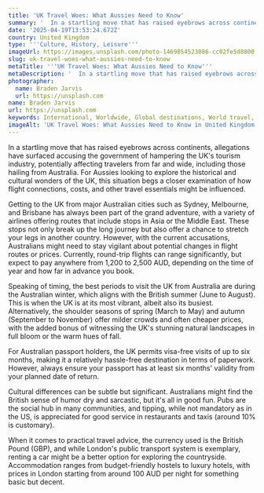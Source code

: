 ```yaml
---
title: 'UK Travel Woes: What Aussies Need to Know'
summary: '  In a startling move that has raised eyebrows across continents, allegations have surfaced accusing the government of hampering the UK''s tourism indust...'
date: '2025-04-19T13:53:24.672Z'
country: United Kingdom
type: '''Culture, History, Leisure'''
imageUrl: https://images.unsplash.com/photo-1469854523086-cc02fe5d8800
slug: uk-travel-woes-what-aussies-need-to-know
metaTitle: '''UK Travel Woes: What Aussies Need to Know'''
metaDescription: '  In a startling move that has raised eyebrows across continents, allegations have surfaced accusing the government of hampering the UK''s tourism indust...'
photographer:
  name: Braden Jarvis
  url: https://unsplash.com
name: Braden Jarvis
url: https://unsplash.com
keywords: International, Worldwide, Global destinations, World travel, Destinations, Places to visit, Travel guide, Vacation spots, Best places, Hidden gems, Travel tips, Must visit, Budget travel, Luxury travel, Adventure travel
imageAlt: 'UK Travel Woes: What Aussies Need to Know in United Kingdom - ''Culture, History, Leisure'' Guide | Photo by Braden Jarvis'
---
```


In a startling move that has raised eyebrows across continents, allegations have surfaced accusing the government of hampering the UK's tourism industry, potentially affecting travelers from far and wide, including those hailing from Australia. For Aussies looking to explore the historical and cultural wonders of the UK, this situation begs a closer examination of how flight connections, costs, and other travel essentials might be influenced.

Getting to the UK from major Australian cities such as Sydney, Melbourne, and Brisbane has always been part of the grand adventure, with a variety of airlines offering routes that include stops in Asia or the Middle East. These stops not only break up the long journey but also offer a chance to stretch your legs in another country. However, with the current accusations, Australians might need to stay vigilant about potential changes in flight routes or prices. Currently, round-trip flights can range significantly, but expect to pay anywhere from 1,200 to 2,500 AUD, depending on the time of year and how far in advance you book.

Speaking of timing, the best periods to visit the UK from Australia are during the Australian winter, which aligns with the British summer (June to August). This is when the UK is at its most vibrant, albeit also its busiest. Alternatively, the shoulder seasons of spring (March to May) and autumn (September to November) offer milder crowds and often cheaper prices, with the added bonus of witnessing the UK's stunning natural landscapes in full bloom or the warm hues of fall.

For Australian passport holders, the UK permits visa-free visits of up to six months, making it a relatively hassle-free destination in terms of paperwork. However, always ensure your passport has at least six months' validity from your planned date of return.

Cultural differences can be subtle but significant. Australians might find the British sense of humor dry and sarcastic, but it's all in good fun. Pubs are the social hub in many communities, and tipping, while not mandatory as in the US, is appreciated for good service in restaurants and taxis (around 10% is customary).

When it comes to practical travel advice, the currency used is the British Pound (GBP), and while London's public transport system is exemplary, renting a car might be a better option for exploring the countryside. Accommodation ranges from budget-friendly hostels to luxury hotels, with prices in London starting from around 100 AUD per night for something basic but decent.